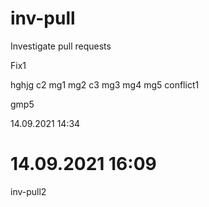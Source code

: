 # inv-pull

Investigate pull requests

Fix1

hghjg
c2
mg1
mg2
c3
mg3
mg4
mg5
conflict1

gmp5

14.09.2021 14:34

# 14.09.2021 16:09

inv-pull2
